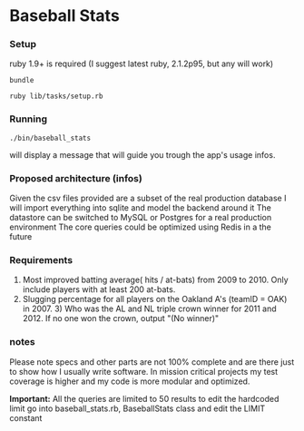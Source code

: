 # Baseball Stats

### Setup

ruby 1.9+ is required (I suggest latest ruby, 2.1.2p95, but any will work)

    
    bundle

    ruby lib/tasks/setup.rb


### Running

    ./bin/baseball_stats
    
will display a message that will guide you trough the app's usage infos.


### Proposed architecture (infos)

Given the csv files provided are a subset of the real production database
I will import everything into sqlite and model the backend around it
The datastore can be switched to MySQL or Postgres for a real production environment
The core queries could be optimized using Redis in a the future 


### Requirements

1) Most improved batting average( hits / at-bats) from 2009 to 2010. Only include players with at least 200 at-bats.
2) Slugging percentage for all players on the Oakland A's (teamID = OAK) in 2007. 3) Who was the AL and NL triple crown winner for 2011 and 2012. If no one won the crown, output "(No winner)"


### notes

Please note specs and other parts are not 100% complete and are there just to show how I usually write software. In mission critical projects my test coverage is higher and my code is more modular and optimized.


**Important:** All the queries are limited to 50 results
to edit the hardcoded limit go into baseball_stats.rb, BaseballStats class and edit the LIMIT constant